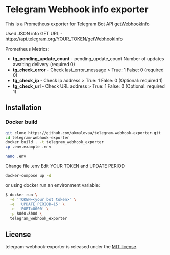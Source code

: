 # Telegram Webhook info exporter

This is a Prometheus exporter for Telegram Bot API [getWebhookInfo](https://core.telegram.org/bots/api#webhookinfo)


Used JSON info GET URL - https://api.telegram.org/YOUR_TOKEN/getWebhookInfo

Prometheus Metrics:
- **tg_pending_update_count** - pending_update_count Number of updates awaiting delivery (required 0)
- **tg_check_error** - Check last_error_message > True: 1 False: 0 (required 0)
- **tg_check_ip** - Check ip address > True: 1 False: 0 (Optional: required 1)
- **tg_check_url** - Check URL address > True: 1 False: 0 (Optional: required 1)

## Installation


### Docker build

```bash
git clone https://github.com/akmalovaa/telegram-webhook-exporter.git
cd telegram-webhook-exporter
docker build . -t telegram_webhook_exporter
cp .env.example .env
```
```bash
nano .env
```
Change file .env
Edit YOUR TOKEN and UPDATE PERIOD

```bash
docker-compose up -d
```
or using docker run an environment variable:

```bash
$ docker run \
  -e 'TOKEN=<your bot token>' \
  -e  'UPDATE_PERIOD=15' \
  -e  'PORT=8000' \
  -p 8000:8000 \
  telegram_webhook_exporter
```


## License

telegram-webhook-exporter is released under the [MIT license](LICENSE).
